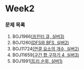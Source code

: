 # Week2

### 문제 목록
1. BOJ1966[(프린터 큐, 실버3)](https://www.acmicpc.net/problem/1966)
2. BOJ1260[(DFS와 BFS, 실버2)](https://www.acmicpc.net/problem/1260)
3. BOJ11724[(연결 요소의 개수, 실버2)](https://www.acmicpc.net/problem/11724)
4. BOJ11659[(구간 합 구하기 4, 실버3)](https://www.acmicpc.net/problem/11659)
5. BOJ1991[(트리 순회, 실버1)](https://www.acmicpc.net/problem/1991)

